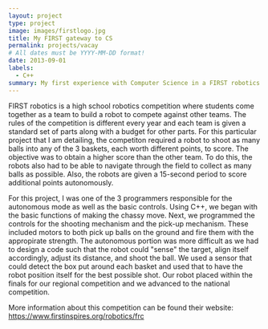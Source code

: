 ```yaml
---
layout: project
type: project
image: images/firstlogo.jpg
title: My FIRST gateway to CS
permalink: projects/vacay
# All dates must be YYYY-MM-DD format!
date: 2013-09-01
labels:
  - C++
summary: My first experience with Computer Science in a FIRST robotics competition.
---
```


FIRST robotics is a high school robotics competition where students come together as a team to build a robot to compete against other teams. The rules of the competition is different every year and each team is given a standard set of parts along with a budget for other parts. For this particular project that I am detailing, the competiton required a robot to shoot as many balls into any of the 3 baskets, each worth different points, to score. The objective was to obtain a higher score than the other team. To do this, the robots also had to be able to navigate through the field to collect as many balls as possible. Also, the robots are given a 15-second period to score additional points autonomously. 

For this project, I was one of the 3 programmers responsible for the autonomous mode as well as the basic controls. Using C++, we began with the basic functions of making the chassy move. Next, we programmed the controls for the shooting mechanism and the pick-up mechanism. These included motors to both pick up balls on the ground and fire them with the appropirate strength. The autonomous portion was more difficult as we had to design a code such that the robot could "sense" the target, align itself accordingly, adjust its distance, and shoot the ball. We used a sensor that could detect the box put around each basket and used that to have the robot position itself for the best possible shot. Our robot placed within the finals for our regional competition and we advanced to the national competition.

More information about this competition can be found their website:
https://www.firstinspires.org/robotics/frc
